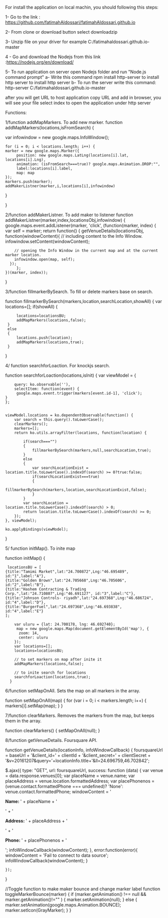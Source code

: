 For install the application on local machin, you should following this steps:

1- Go to the  link : https://github.com/fatimahAldossari/fatimahAldossari.github.io

2- From clone or download button select downloadzip

3- Unzip file on your driver for example C:/fatimahaldossari.github.io-master

4 - Go and download the Nodejs from this link :https://nodejs.org/en/download/

5- To run application on server open Nodejs folder and run "Node.js command prompt"
   a- Write this command npm install http-server to install http server to install http server
   b- To run the server write this command: http-server C:/fatimahaldossari.github.io-master

after you will get URL to host application copy URL and add in browser, you will see your file select index to open the application under http server



Functions:

1/function addMapMarkers.
 To add new marker.
 function addMapMarkers(locations,isFromSearch) {

var infowindow = new google.maps.InfoWindow();


	for (i = 0; i < locations.length; i++) {  
    marker = new google.maps.Marker({
         position: new google.maps.LatLng(locations[i].lat, locations[i].Lng),
		 animation: (isFromSearch===true)? google.maps.Animation.DROP:"",
		 label:locations[i].label,
         map: map
    });
	markers.push(marker);
    addMakerListner(marker,i,locations[i],infowindow)

}

}

2/function addMakerListner.
 To add maker to listener
 function addMakerListner(marker,index,locationsObj,infowindow)
{
	google.maps.event.addListener(marker, 'click', (function(marker, index) {
		var self = marker;
         return function() {
            getVenueDetails(locationsObj, function(windowContent){
        // including content to the Info Window.
        infowindow.setContent(windowContent);

        // opening the Info Window in the current map and at the current marker location.
        infowindow.open(map, self);
      });
         };
    })(marker, index));

}

3/function fillmarkerBySearch.
 To fill or delete markers base on search.

 function fillmarkerBySearch(markers,location,searchLocation,showAll)
  {
 	 var locations=[];
 	 if(showAll)
 	 {

 		 locations=locationsBU;
 		 addMapMarkers(locations,false);
 	 }
 	 else
 	 {
 		 locations.push(location);
 		 addMapMarkers(locations,true);
 	 }
  }

4/ function searchforLoaction.
 For knockjs search.

 function searchforLoaction(locations,isInit)
 {
	  var viewModel = {

        query: ko.observable(''),
		selectItem: function(event) {
         google.maps.event.trigger(markers[event.id-1], 'click');
    }
    };


    viewModel.locations = ko.dependentObservable(function() {
        var search = this.query().toLowerCase();
		clearMarkers();
		markers=[];
        return ko.utils.arrayFilter(locations, function(location) {

			if(search==="")
			{
				fillmarkerBySearch(markers,null,searchLocation,true);
			}
		    else
			{
				var searchLocationExist = location.title.toLowerCase().indexOf(search) >= 0?true:false;
				if(searchLocationExist===true)
				{
				fillmarkerBySearch(markers,location,searchLocationExist,false);
				}
			}
            var searchLocation = location.title.toLowerCase().indexOf(search) > 0;
			return location.title.toLowerCase().indexOf(search) >= 0;
        });
    }, viewModel);

    ko.applyBindings(viewModel);
 }


5/ function initMap().
 To inite map

 function initMap() {

	 locationsBU = [
	{title:"Tamimi Market",lat:"24.700872",Lng:"46.695489", id:"1",label:"A"},
    {title:"Golden Brown",lat:"24.705668",Lng:"46.705606", id:"2",label:"B"},
    {title:"Hashem Contracting & Trading Corp.",lat:"24.710807",Lng:"46.691127", id:"3",label:"C"},
	{title:"Johnson Controls- riyadh",lat:"24.697368",Lng:"46.686724",  id:"4",label:"D"},
	{title:"BurgerFuel",lat:"24.697368",Lng:"46.693838",  id:"4",label:"E"}
    ];

        var uluru = {lat: 24.700178, lng: 46.692740};
         map = new google.maps.Map(document.getElementById('map'), {
          zoom: 14,
          center: uluru
        });
        var locations=[];
		locations=locationsBU;

		// to set markers on map after inite it
        addMapMarkers(locations,false);

		// to inite search for locations
		searchforLoaction(locations,true);
      }


6/function setMapOnAll.
 Sets the map on all markers in the array.

 function setMapOnAll(map) {
         for (var i = 0; i < markers.length; i++) {
           markers[i].setMap(map);
         }
       }

7/function clearMarkers.
 Removes the markers from the map, but keeps them in the array.

 function clearMarkers() {
      setMapOnAll(null);
    }

8/function getVenueDetails.
Foursquare API.

function getVenueDetails(locationInfo, infoWindowCallback) {
  foursquareUrl = baseUrl + '&client_id=' + clientId + '&client_secret=' + clientSecret + '&v=20161207&query='+locationInfo.title+'&ll=24.696759,46.702842';

   $.ajax({
        type: "GET",
        url: foursquareUrl,
        success: function (data) {
   var venue = data.response.venues[0];
    var placeName = venue.name;
    var placeAddress = venue.location.formattedAddress;
    var placePhonenos = (venue.contact.formattedPhone === undefined)? 'None': venue.contact.formattedPhone;
    windowContent = '<div id="iw_container"><p><strong>Name: </strong>' + placeName + '</p>' +
                    '<p><strong>Address: </strong>  ' + placeAddress + '</p>' +
                    '<p><strong>Phone: </strong>' + placePhonenos + '</p></div>';
    infoWindowCallback(windowContent);
        },
		error:function(error){
      windowContent = 'Fail to connect to data source';
      infoWindowCallback(windowContent);
    }

    });


}

//Toggle function to make maker bounce and change marker label
function toggleMarkerBounce(marker) {
  if (marker.getAnimation() !== null && marker.getAnimation()!="" ) {
    marker.setAnimation(null);
  } else {
    marker.setAnimation(google.maps.Animation.BOUNCE);
    marker.setIcon(GrayMarker);
  }
}

